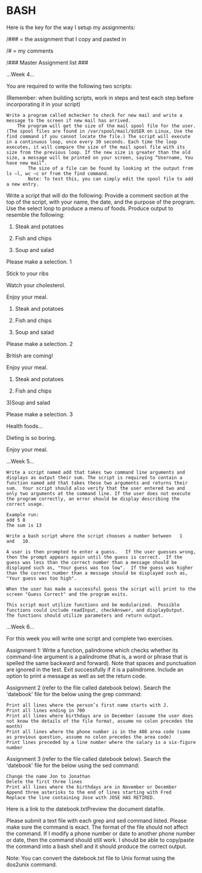 # BASH

Here is the key for the way I setup my assignments:

/### = the assignment that I copy and pasted in

/# = my comments

/### Master Assignment list ###


...Week 4...

You are required to write the following two scripts:

(Remember: when building scripts, work in steps and test each step before incorporating it in your script)

    Write a program called mchecker to check for new mail and write a message to the screen if new mail has arrived.
        The program will get the size of the mail spool file for the user. (The spool files are found in /var/spool/mail/$USER on Linux, Use the find command if you cannot locate the file.) The script will execute in a continuous loop, once every 30 seconds. Each time the loop executes, it will compare the size of the mail spool file with its size from the previous loop. If the new size is greater than the old size, a message will be printed on your screen, saying “Username, You have new mail”.
            The size of a file can be found by looking at the output from ls –l, wc –c or from the find command.
            Note: To test this, you can simply edit the spool file to add a new entry.
    
Write a script that will do the following:
        Provide a comment section at the top of the script, with your name, the date, and the purpose of the program.
        Use the select loop to produce a menu of foods.
        Produce output to resemble the following:

1) Steak and potatoes

2) Fish and chips

3) Soup and salad

Please make a selection. 1

Stick to your ribs

Watch your cholesterol.

Enjoy your meal.

1) Steak and potatoes

2) Fish and chips

3) Soup and salad

Please make a selection. 2

British are coming!

Enjoy your meal.

1) Steak and potatoes

2) Fish and chips

3)Soup and salad

Please make a selection. 3

Health foods…

Dieting is so boring.

Enjoy your meal.



...Week 5...


    Write a script named add that takes two command line arguments and displays as output their sum. The script is required to contain a function named add that takes these two arguments and returns their sum.  Your script should also verify that the user entered two and only two arguments at the command line. If the user does not execute the program correctly, an error should be display describing the correct usage.

    Example run:
    add 5 8
    The sum is 13

    Write a bash script where the script chooses a number between   1   and   10.

    A user is then prompted to enter a guess.   If the user guesses wrong,  then the prompt appears again until the guess is correct.  If the guess was less than the correct number than a message should be displayed such as, "Your guess was too low".  If the guess was higher than the correct number than a message should be displayed such as, "Your guess was too high".

    When the user has made a successful guess the script will print to the screen "Guess Correct" and the program exits.

    This script must utilize functions and be modularized.  Possible functions could include readInput, checkAnswer, and displayOutput.  The functions should utilize parameters and return output.

...Week 6...

For this week you will write one script and complete two exercises.

Assignment 1:  Write a function, palindrome which checks whether its command-line argument is a palindrome (that is, a word or phrase that is spelled the same backward and forward). Note that spaces and punctuation are ignored in the test. Exit successfully if it is a palindrome. Include an option to print a message as well as set the return code.

Assignment 2 (refer to the file called datebook below).  Search the 'datebook' file for the below using the grep command:

    Print all lines where the person’s first name starts with J.
    Print all lines ending in 700
    Print all lines where birthdays are in December (assume the user does not know the details of the file format, assume no colon precedes the month)
    Print all lines where the phone number is in the 408 area code (same as previous question, assume no colon precedes the area code)
    Print lines preceded by a line number where the salary is a six-figure number

Assignment 3 (refer to the file called datebook below).  Search the 'datebook' file for the below using the sed command:

    Change the name Jon to Jonathan
    Delete the first three lines
    Print all lines where the birthdays are in November or December
    Append three asterisks to the end of lines starting with Fred
    Replace the line containing Jose with JOSE HAS RETIRED.

Here is a link to the datebook.txtPreview the document datafile.

Please submit a text file with each grep and sed command listed.  Please make sure the command is exact.  The format of the file should not affect the command.  If I modify a phone number or date to another phone number or date, then the command should still work.  I should be able to copy/paste the command into a bash shell and it should produce the correct output.

Note: You can convert the datebook.txt file to Unix format using the dos2unix command.

